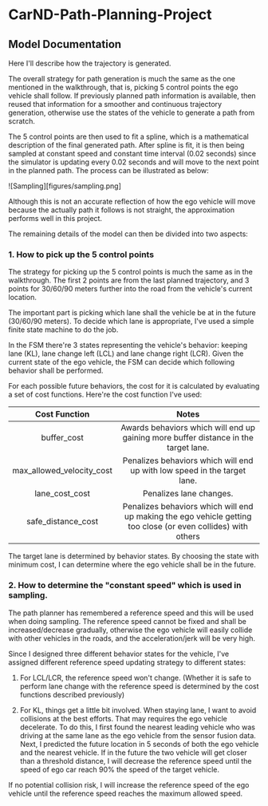 # CarND-Path-Planning-Project
## Model Documentation

Here I'll describe how the trajectory is generated.

The overall strategy for path generation is much the same as the one mentioned in the walkthrough, that is, 
picking 5 control points the ego vehicle shall follow. If previously planned path information is
available, then reused that information for a smoother and continuous trajectory generation, otherwise
use the states of the vehicle to generate a path from scratch. 

The 5 control points are then used to fit a spline, which is a mathematical description of the final generated
path. After spline is fit, it is then being sampled at constant speed and constant time interval (0.02 seconds) since the 
simulator is updating every 0.02 seconds and will move to the next point in the planned path. The process can be illustrated as below:

![Sampling][figures/sampling.png]

Although this is not an accurate reflection of how the ego vehicle will move because the actually path it follows is not 
straight, the approximation performs well in this project.

The remaining details of the model can then be divided into two aspects:

### 1. How to pick up the 5 control points

The strategy for picking up the 5 control points is much the same as in the walkthrough. The first 2 points are from the last planned
trajectory, and 3 points for 30/60/90 meters further into the road from the vehicle's current location.

The important part is picking which lane shall the vehicle be at in the future (30/60/90 meters). To decide which lane is appropriate,
I've used a simple finite state machine to do the job.

In the FSM there're 3 states representing the vehicle's behavior: keeping lane (KL), lane change left (LCL) and lane change right (LCR). Given the current state
of the ego vehicle, the FSM can decide which following behavior shall be performed.

 For each possible future behaviors, the cost for it
is calculated by evaluating a set of cost functions. Here're the cost function I've used:

| Cost Function             |             Notes                  |
|:-------------------------:|:----------------------------------:|
| buffer_cost               | Awards behaviors which will end up gaining more buffer distance in the target lane.       |
| max_allowed_velocity_cost | Penalizes behaviors which will end up with low speed in the target lane. |
| lane_cost_cost | Penalizes lane changes. |
| safe_distance_cost | Penalizes behaviors which will end up making the ego vehicle getting too close (or even collides) with others |

The target lane is determined by behavior states. By choosing the state with minimum cost, I can determine where the ego vehicle shall be in the future.

### 2. How to determine the "constant speed" which is used in sampling.

The path planner has remembered a reference speed and this will be used when doing sampling. The reference speed cannot be fixed and shall be increased/decrease gradually, 
otherwise the ego vehicle will easily collide with other vehicles in the roads, and the acceleration/jerk will be very high.

Since I designed three different behavior states for the vehicle, I've assigned different reference speed updating strategy to different states:

1. For LCL/LCR, the reference speed won't change. (Whether it is safe to perform lane change with the reference speed is determined by the cost functions described previously)

2. For KL, things get a little bit involved. When staying lane, I want to avoid collisions at the best efforts. That may requires the ego vehicle decelerate. To do this, I first found the nearest leading vehicle who was driving at the same lane as the ego vehicle from the sensor fusion data. Next, I predicted the future location in 5 seconds of both the ego vehicle and the nearest vehicle. If in the future the two vehicle will get closer than a threshold distance, I will decrease the reference speed until the speed of ego car reach 90% the speed of the target vehicle.

If no potential collision risk, I will increase the reference speed of the ego vehicle until the reference speed reaches the maximum allowed speed.